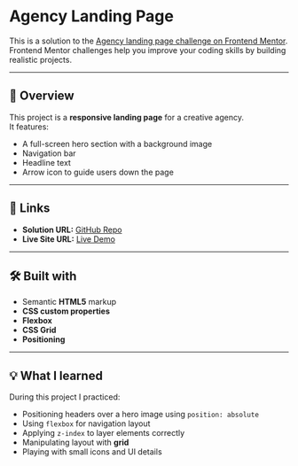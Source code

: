 # Agency Landing Page

This is a solution to the [Agency landing page challenge on Frontend Mentor](https://www.frontendmentor.io/challenges/agency-landing-page-7yVs3B6ef).  
Frontend Mentor challenges help you improve your coding skills by building realistic projects.

---

## 📖 Overview
This project is a **responsive landing page** for a creative agency.  
It features:
- A full-screen hero section with a background image
- Navigation bar
- Headline text
- Arrow icon to guide users down the page

---

## 🔗 Links
- **Solution URL:** [GitHub Repo](https://github.com/abdessamadachaha/agency-landing-page)  
- **Live Site URL:** [Live Demo](https://abdessamadachaha.github.io/agency-landing-page)

---

## 🛠 Built with
- Semantic **HTML5** markup  
- **CSS custom properties**  
- **Flexbox**  
- **CSS Grid**  
- **Positioning**

---

## 💡 What I learned
During this project I practiced:
- Positioning headers over a hero image using `position: absolute`  
- Using `flexbox` for navigation layout  
- Applying `z-index` to layer elements correctly  
- Manipulating layout with **grid**  
- Playing with small icons and UI details  
